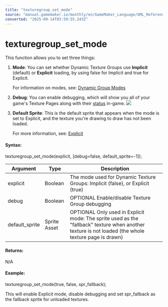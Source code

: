 ```yaml
---
title: "texturegroup_set_mode"
source: "manual.gamemaker.io/monthly/en/GameMaker_Language/GML_Reference/Drawing/Textures/texturegroup_set_mode.htm"
converted: "2025-09-14T03:59:55.243Z"
---
```


# texturegroup\_set\_mode

This function allows you to set three things:

1.  **Mode**: You can set whether Dynamic Texture Groups use **Implicit** (default) or **Explicit** loading, by using false for Implicit and true for Explicit.

    For information on modes, see: [Dynamic Group Modes](../../../../../../../Settings/Texture_Information/Dynamic_Textures.md)
2.  **Debug**: You can enable debugging, which will show you all of your game's Texture Pages along with their [status](texturegroup_get_status.md) in-game.
    ![](../../../../assets/Images/Settings/Texture_Groups_Debug_Info.png)
3.  **Default Sprite**: This is the default sprite that appears when the mode is set to Explicit, and the texture you're drawing to draw has not been loaded.

    For more information, see: [Explicit](../../../../../../../Settings/Texture_Information/Dynamic_Textures.md)

#### Syntax:

texturegroup\_set\_mode(explicit, \[debug=false, default\_sprite=-1\]);

| Argument | Type | Description |
| --- | --- | --- |
| explicit | Boolean | The mode used for Dynamic Texture Groups: Implicit (false), or Explicit (true) |
| debug | Boolean | OPTIONAL Enable/disable Texture Group debugging |
| default_sprite | Sprite Asset | OPTIONAL Only used in Explicit mode: The sprite used as the "fallback" texture when another texture is not loaded (the whole texture page is drawn) |

#### Returns:

N/A

#### Example:

texturegroup\_set\_mode(true, false, spr\_fallback);

This will enable Explicit mode, disable debugging and set spr\_fallback as the fallback sprite for unloaded textures.
